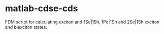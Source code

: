 # matlab-cdse-cds
FDM script for calculating exciton and 1Se|1Sh, 1Pe|1Sh and 2Se|1Sh exciton and biexciton states.
